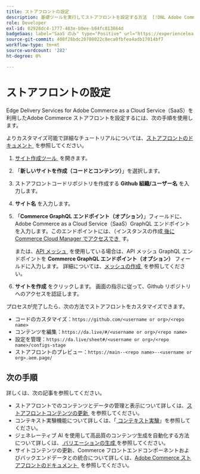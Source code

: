 ```yaml
---
title: ストアフロントの設定
description: 基礎ツールを実行してストアフロントを設定する方法  [!DNL Adobe Commerce as a Cloud Service]  説明します。
role: Developer
exl-id: 02928dc4-1777-483e-b0ee-b04fc813864d
badgeSaas: label="SaaS のみ" type="Positive" url="https://experienceleague.adobe.com/ja/docs/commerce/user-guides/product-solutions" tooltip="Adobe Commerce as a Cloud ServiceおよびAdobe Commerce Optimizer プロジェクトにのみ適用されます（Adobeで管理される SaaS インフラストラクチャ）。"
source-git-commit: 408f28bdc20708022c8eca0fbfea4adb17014bf7
workflow-type: tm+mt
source-wordcount: '282'
ht-degree: 0%

---
```


# ストアフロントの設定

Edge Delivery Services for Adobe Commerce as a Cloud Service（SaaS）を利用したAdobe Commerce ストアフロントを設定するには、次の手順を使用します。

よりカスタマイズ可能で詳細なチュートリアルについては、[&#x200B; ストアフロントのドキュメント &#x200B;](https://experienceleague.adobe.com/developer/commerce/storefront/get-started/?lang=ja) を参照してください。

1. [&#x200B; サイト作成ツール &#x200B;](https://da.live/app/adobe-commerce/storefront-tools/tools/site-creator/site-creator) を開きます。

1. 「**新しいサイトを作成（コードとコンテンツ）**」を選択します。

1. ストアフロントコードリポジトリを作成する **Github 組織/ユーザー名** を入力します。

1. **サイト名** を入力します。

1. 「**Commerce GraphQL エンドポイント（オプション）**」フィールドに、Adobe Commerce as a Cloud Service（SaaS）GraphQL エンドポイントを入力します。このエンドポイントには、（インスタンスの作成 [&#x200B; 後にCommerce Cloud Manager でアクセスでき &#x200B;](./getting-started.md#create-an-instance) す。

   または、[API メッシュ &#x200B;](https://developer.adobe.com/graphql-mesh-gateway/mesh/basic) を使用している場合は、API メッシュ GraphQL エンドポイントを **Commerce GraphQL エンドポイント（オプション）** フィールドに入力します。 詳細については、[&#x200B; メッシュの作成 &#x200B;](https://developer.adobe.com/graphql-mesh-gateway/mesh/basic/create-mesh) を参照してください。

1. **サイトを作成** をクリックします。 画面の指示に従って、Github リポジトリへのアクセスを認証します。

プロセスが完了したら、次の方法でストアフロントをカスタマイズできます。

* コードのカスタマイズ：`https://github.com/<username or org>/<repo name>`
* コンテンツを編集：`https://da.live/#/<username or org>/<repo name>`
* 設定を管理：`https://da.live/sheet#/<username or org>/<repo name>/configs-stage`
* ストアフロントのプレビュー：`https://main--<repo name>--<username or org>.aem.page/`

## 次の手順

詳しくは、次の記事を参照してください。

* ストアフロントでのコンテンツとデータの管理と表示について詳しくは、[&#x200B; ストアフロントコンテンツの更新 &#x200B;](./use-cases.md#update-storefront-content) を参照してください。
* コンテキスト実験機能について詳しくは、「[&#x200B; コンテキスト実験 &#x200B;](./use-cases.md#contextual-experimentation)」を参照してください。
* ジェネレーティブ AI を使用して高品質のコンテンツ生成を自動化する方法について詳しくは、[&#x200B; バリエーションの生成 &#x200B;](./use-cases.md#generate-variations) を参照してください。
* サイトコンテンツの更新、Commerce フロントエンドコンポーネントおよびバックエンドデータとの統合について詳しくは、[Adobe Commerce ストアフロントのドキュメント &#x200B;](https://experienceleague.adobe.com/developer/commerce/storefront/?lang=ja) を参照してください。
